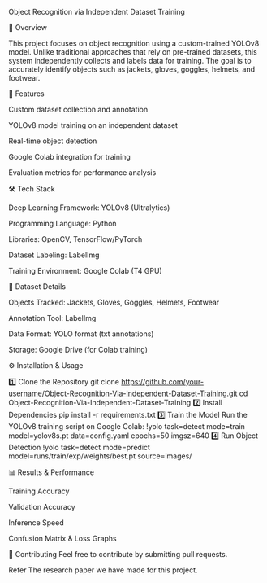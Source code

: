 Object Recognition via Independent Dataset Training

📌 Overview

This project focuses on object recognition using a custom-trained YOLOv8 model. Unlike traditional approaches that rely on pre-trained datasets, this system independently collects and labels data for training. The goal is to accurately identify objects such as jackets, gloves, goggles, helmets, and footwear.

🚀 Features

Custom dataset collection and annotation

YOLOv8 model training on an independent dataset

Real-time object detection

Google Colab integration for training

Evaluation metrics for performance analysis

🛠️ Tech Stack

Deep Learning Framework: YOLOv8 (Ultralytics)

Programming Language: Python

Libraries: OpenCV, TensorFlow/PyTorch

Dataset Labeling: LabelImg

Training Environment: Google Colab (T4 GPU)

📂 Dataset Details

Objects Tracked: Jackets, Gloves, Goggles, Helmets, Footwear

Annotation Tool: LabelImg

Data Format: YOLO format (txt annotations)

Storage: Google Drive (for Colab training)

⚙️ Installation & Usage

1️⃣ Clone the Repository
git clone https://github.com/your-username/Object-Recognition-Via-Independent-Dataset-Training.git
cd Object-Recognition-Via-Independent-Dataset-Training
2️⃣ Install Dependencies
pip install -r requirements.txt
3️⃣ Train the Model
Run the YOLOv8 training script on Google Colab:
!yolo task=detect mode=train model=yolov8s.pt data=config.yaml epochs=50 imgsz=640
4️⃣ Run Object Detection
!yolo task=detect mode=predict model=runs/train/exp/weights/best.pt source=images/

📊 Results & Performance

Training Accuracy

Validation Accuracy

Inference Speed

Confusion Matrix & Loss Graphs

🤝 Contributing
Feel free to contribute by submitting pull requests.

Refer The research paper we have made for this project.
